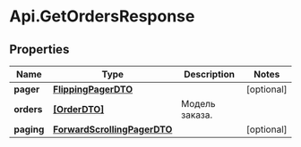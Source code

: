 # Api.GetOrdersResponse

## Properties

Name | Type | Description | Notes
------------ | ------------- | ------------- | -------------
**pager** | [**FlippingPagerDTO**](FlippingPagerDTO.md) |  | [optional] 
**orders** | [**[OrderDTO]**](OrderDTO.md) | Модель заказа.  | 
**paging** | [**ForwardScrollingPagerDTO**](ForwardScrollingPagerDTO.md) |  | [optional] 


